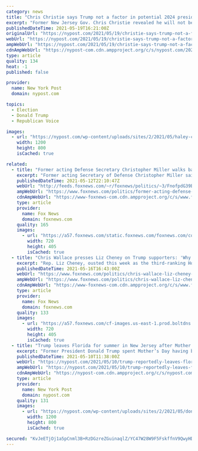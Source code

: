 ```yaml
---
category: news
title: "Chris Christie says Trump not a factor in potential 2024 presidential run"
excerpt: "Former New Jersey Gov. Chris Christie revealed he will not be deferring to former President Donald Trump in his consideration of whether to run for president in 2024."
publishedDateTime: 2021-05-19T16:21:00Z
originalUrl: "https://nypost.com/2021/05/19/christie-says-trump-not-a-factor-in-potential-2024-presidential-run/"
webUrl: "https://nypost.com/2021/05/19/christie-says-trump-not-a-factor-in-potential-2024-presidential-run/"
ampWebUrl: "https://nypost.com/2021/05/19/christie-says-trump-not-a-factor-in-potential-2024-presidential-run/amp/"
cdnAmpWebUrl: "https://nypost-com.cdn.ampproject.org/c/s/nypost.com/2021/05/19/christie-says-trump-not-a-factor-in-potential-2024-presidential-run/amp/"
type: article
quality: 134
heat: -1
published: false

provider:
  name: New York Post
  domain: nypost.com

topics:
  - Election
  - Donald Trump
  - Republican Voice

images:
  - url: "https://nypost.com/wp-content/uploads/sites/2/2021/05/haley-christie-trump2024-hp.jpg?quality=90&strip=all&w=1200"
    width: 1200
    height: 800
    isCached: true

related:
  - title: "Former acting Defense Secretary Christopher Miller walks back Trump blame for Jan. 6 riots"
    excerpt: "Former acting Secretary of Defense Christopher Miller said Tuesday during a hearing on the Jan. 6 riot he’d “reassessed” his previous evaluation that former President Trump’s speech that day had led to his supporters storming the Capitol."
    publishedDateTime: 2021-05-12T22:10:47Z
    webUrl: "http://feeds.foxnews.com/~r/foxnews/politics/~3/FnofpdG39B8/former-acting-defense-sec-christopher-miller-walks-back-trump-blame-for-jan-6-riots"
    ampWebUrl: "https://www.foxnews.com/politics/former-acting-defense-sec-christopher-miller-walks-back-trump-blame-for-jan-6-riots.amp"
    cdnAmpWebUrl: "https://www-foxnews-com.cdn.ampproject.org/c/s/www.foxnews.com/politics/former-acting-defense-sec-christopher-miller-walks-back-trump-blame-for-jan-6-riots.amp"
    type: article
    provider:
      name: Fox News
      domain: foxnews.com
    quality: 165
    images:
      - url: "https://a57.foxnews.com/static.foxnews.com/foxnews.com/content/uploads/2020/11/720/405/gettyimages-Christopher-miller.jpg?ve=1&tl=1"
        width: 720
        height: 405
        isCached: true
  - title: "Chris Wallace presses Liz Cheney on Trump supporters: 'Why alienate them?'"
    excerpt: "Rep. Liz Cheney, ousted this week as the third-ranking House Republican, defended her outspoken criticism of former President Donald Trump during an interview on \"Fox News Sunday,\" and said that the 74 million Americans who voted for him were \"misled\" and \"betrayed."
    publishedDateTime: 2021-05-16T16:43:00Z
    webUrl: "https://www.foxnews.com/politics/chris-wallace-liz-cheney-trump-supporters"
    ampWebUrl: "https://www.foxnews.com/politics/chris-wallace-liz-cheney-trump-supporters.amp"
    cdnAmpWebUrl: "https://www-foxnews-com.cdn.ampproject.org/c/s/www.foxnews.com/politics/chris-wallace-liz-cheney-trump-supporters.amp"
    type: article
    provider:
      name: Fox News
      domain: foxnews.com
    quality: 133
    images:
      - url: "https://a57.foxnews.com/cf-images.us-east-1.prod.boltdns.net/v1/static/694940094001/fc30c8bf-664f-400f-9821-3c5e743167c4/4c75fdeb-a75a-42a3-b2f2-a84eb69a5941/1280x720/match/720/405/image.jpg?ve=1&tl=1"
        width: 720
        height: 405
        isCached: true
  - title: "Trump leaves Florida for summer in New Jersey after Mother’s Day brunch: report"
    excerpt: "Former President Donald Trump spent Mother’s Day having brunch with wife Melania and son Barron, before jetting out to spend the summer in New Jersey, according to a report."
    publishedDateTime: 2021-05-10T11:38:00Z
    webUrl: "https://nypost.com/2021/05/10/trump-reportedly-leaves-florida-for-summer-in-new-jersey/"
    ampWebUrl: "https://nypost.com/2021/05/10/trump-reportedly-leaves-florida-for-summer-in-new-jersey/amp/"
    cdnAmpWebUrl: "https://nypost-com.cdn.ampproject.org/c/s/nypost.com/2021/05/10/trump-reportedly-leaves-florida-for-summer-in-new-jersey/amp/"
    type: article
    provider:
      name: New York Post
      domain: nypost.com
    quality: 131
    images:
      - url: "https://nypost.com/wp-content/uploads/sites/2/2021/05/donald-trump-bedminister-golf-30-1.jpg?quality=90&strip=all&w=1200"
        width: 1200
        height: 800
        isCached: true

secured: "KvJeETjOj1a5pCnml3B+RzDGzreZGuinaqlZ/YC47W28W9F5FskffnV9QwyHDeVqzH2uQTga/nd4Rnf9UpehDoBs82Mrt1woQXEfjKirTUjg/iR+mDOcVMFMhRgzvTvp6aF6eiA6dRTAbgSIr3cUHJgNiKEUZECETbx2KmQPbyqk0pG9BDJ52y/XZCBp+DKjd4SGVAfQoNU3WwXS/B/3ER4XMISdKzsOcmX00/dgCyajVnWMgf8G3xkcAX9u4bKd3waQBMCaD+oZWRzhLJeAve3FN678sNy7hVahVyBoD36yFh2xDRPuqtKL1OkZVbaV+ebA/7F3Hc0OlFcQZLRM8JDFl6r+0K3QnuDTV6TCVow=;vq9O8agms3biX0O6w18JYQ=="
---
```


